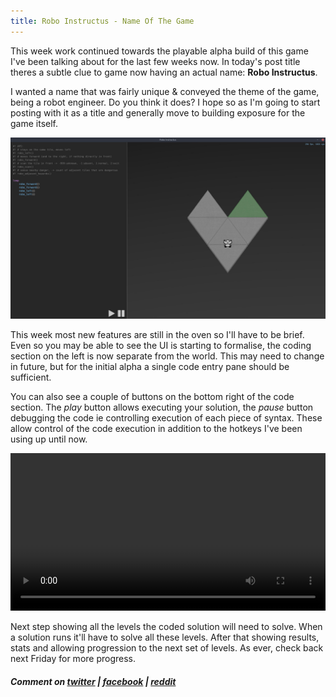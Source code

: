 ```yaml
---
title: Robo Instructus - Name Of The Game
---
```

This week work continued towards the playable alpha build of this game I've been talking about for the last few weeks now.
In today's post title theres a subtle clue to game now having an actual name: **Robo Instructus**.

I wanted a name that was fairly unique & conveyed the theme of the game, being a robot engineer. Do you think it does?
I hope so as I'm going to start posting with it as a title and generally move to building exposure for the game itself.

![](/assets/2017-07-28/screen.jpg "UI starting to appear")

This week most new features are still in the oven so I'll have to be brief. Even so you may be able to see the UI is starting to formalise, the coding section on the left is now separate from the world.
This may need to change in future, but for the initial alpha a single code entry pane should be sufficient.

You can also see a couple of buttons on the bottom right of the code section. The *play* button allows executing your solution, the *pause* button debugging the code ie controlling execution of each piece of syntax.
These allow control of the code execution in addition to the hotkeys I've been using up until now.

<video controls style="width: 100%" loop>
  <source src="/assets/2017-07-28/play-pause.mp4" type="video/mp4"/>
  <source src="/assets/2017-07-28/play-pause.webm" type="video/webm"/>
</video>

Next step showing all the levels the coded solution will need to solve. When a solution runs it'll have to solve all these levels. After that showing results, stats and allowing progression to the next set of levels. As ever, check back next Friday for more progress.

##### Comment on [twitter](https://twitter.com/alexbutlergames/status/890879441286680576) | [facebook](https://www.facebook.com/alexbutlergames/posts/1523634747723907) | [reddit](https://www.reddit.com/r/devblogs/comments/6q2xj1/that_guy_that_quit_his_job_to_make_games_robo/)
